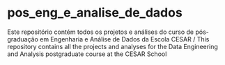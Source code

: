 # pos_eng_e_analise_de_dados
Este repositório contém todos os projetos e análises do curso de pós-graduação em Engenharia e Análise de Dados da Escola CESAR / This repository contains all the projects and analyses for the Data Engineering and Analysis postgraduate course at the CESAR School
